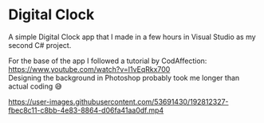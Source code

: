 # Digital Clock
A simple Digital Clock app that I made in a few hours in Visual Studio as my second C# project.  

For the base of the app I followed a tutorial by CodAffection: https://www.youtube.com/watch?v=I1vEqRkx700  
Designing the background in Photoshop probably took me longer than actual coding 😅  

https://user-images.githubusercontent.com/53691430/192812327-fbec8c11-c8bb-4e83-8864-d06fa41aa0df.mp4


